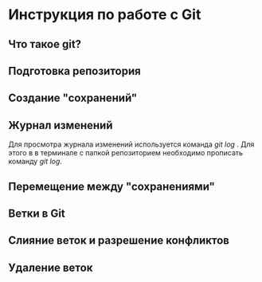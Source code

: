 # Инструкция по работе с Git

## Что такое git?

## Подготовка репозитория

## Создание "сохранений"

## Журнал изменений
Для просмотра журнала изменений используется команда *git log* . Для этого в в терминале с папкой репозиторием необходимо прописать команду *git log*.

## Перемещение между "сохранениями"



## Ветки в Git

## Слияние веток и разрешение конфликтов

## Удаление веток